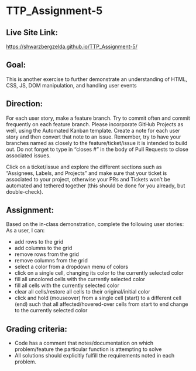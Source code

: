 # TTP_Assignment-5

## Live Site Link: 
https://shwarzbergzelda.github.io/TTP_Assignment-5/

## Goal:
This is another exercise to further demonstrate an understanding of HTML, CSS, JS, DOM manipulation, and handling user events

## Direction:
For each user story, make a feature branch. Try to commit often and commit frequently on each feature branch. Please incorporate GitHub Projects as well, using the Automated Kanban template. Create a note for each user story and then convert that note to an issue. Remember, try to have your branches named as closely to the feature/ticket/issue it is intended to build out. Do not forget to type in “closes #” in the body of Pull Requests to close associated issues. 

Click on a ticket/issue and explore the different sections such as “Assignees, Labels, and Projects” and make sure that your ticket is associated to your project, otherwise your PRs and Tickets won’t be automated and tethered together (this should be done for you already, but double-check).

## Assignment:
Based on the in-class demonstration, complete the following user stories:
As a user, I can:
* add rows to the grid
* add columns to the grid
* remove rows from the grid
* remove columns from the grid
* select a color from a dropdown menu of colors
* click on a single cell, changing its color to the currently selected color
* fill all uncolored cells with the currently selected color
* fill all cells with the currently selected color
* clear all cells/restore all cells to their original/initial color
* click and hold (mouseover) from a single cell (start) to a different cell (end) such that all affected/hovered-over cells from start to end change to the currently selected color


## Grading criteria:
* Code has a comment that notes/documentation on which problem/feature the particular function is attempting to solve
* All solutions should explicitly fulfill the requirements noted in each problem.
